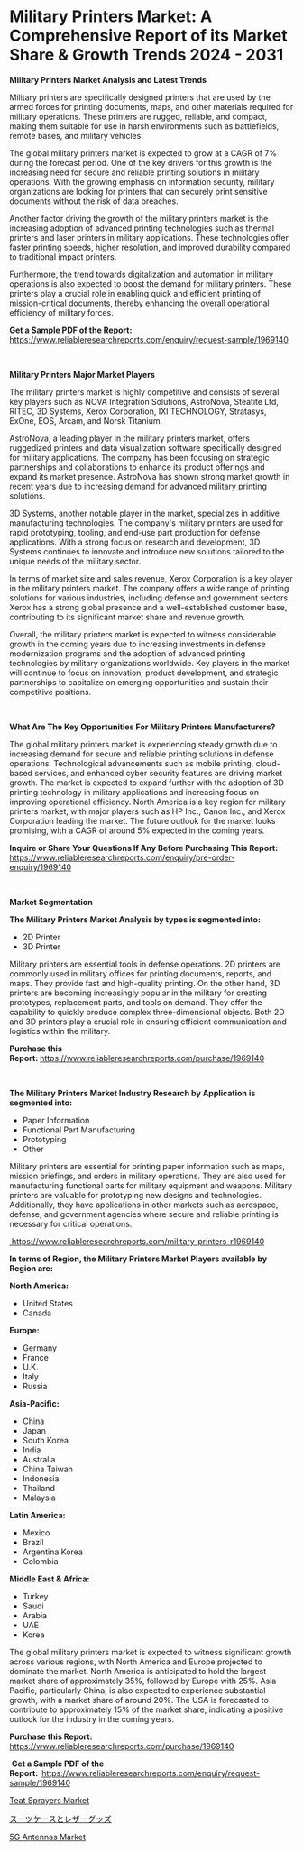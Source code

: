 <p><h1>Military Printers Market: A Comprehensive Report of its Market Share & Growth Trends 2024 - 2031</h1></p><p><strong>Military Printers Market Analysis and Latest Trends</strong></p>
<p><p>Military printers are specifically designed printers that are used by the armed forces for printing documents, maps, and other materials required for military operations. These printers are rugged, reliable, and compact, making them suitable for use in harsh environments such as battlefields, remote bases, and military vehicles.</p><p>The global military printers market is expected to grow at a CAGR of 7% during the forecast period. One of the key drivers for this growth is the increasing need for secure and reliable printing solutions in military operations. With the growing emphasis on information security, military organizations are looking for printers that can securely print sensitive documents without the risk of data breaches.</p><p>Another factor driving the growth of the military printers market is the increasing adoption of advanced printing technologies such as thermal printers and laser printers in military applications. These technologies offer faster printing speeds, higher resolution, and improved durability compared to traditional impact printers.</p><p>Furthermore, the trend towards digitalization and automation in military operations is also expected to boost the demand for military printers. These printers play a crucial role in enabling quick and efficient printing of mission-critical documents, thereby enhancing the overall operational efficiency of military forces.</p></p>
<p><strong>Get a Sample PDF of the Report:&nbsp;</strong> <a href="https://www.reliableresearchreports.com/enquiry/request-sample/1969140">https://www.reliableresearchreports.com/enquiry/request-sample/1969140</a></p>
<p>&nbsp;</p>
<p><strong>Military Printers Major Market Players</strong></p>
<p><p>The military printers market is highly competitive and consists of several key players such as NOVA Integration Solutions, AstroNova, Steatite Ltd, RITEC, 3D Systems, Xerox Corporation, IXI TECHNOLOGY, Stratasys, ExOne, EOS, Arcam, and Norsk Titanium. </p><p>AstroNova, a leading player in the military printers market, offers ruggedized printers and data visualization software specifically designed for military applications. The company has been focusing on strategic partnerships and collaborations to enhance its product offerings and expand its market presence. AstroNova has shown strong market growth in recent years due to increasing demand for advanced military printing solutions.</p><p>3D Systems, another notable player in the market, specializes in additive manufacturing technologies. The company's military printers are used for rapid prototyping, tooling, and end-use part production for defense applications. With a strong focus on research and development, 3D Systems continues to innovate and introduce new solutions tailored to the unique needs of the military sector.</p><p>In terms of market size and sales revenue, Xerox Corporation is a key player in the military printers market. The company offers a wide range of printing solutions for various industries, including defense and government sectors. Xerox has a strong global presence and a well-established customer base, contributing to its significant market share and revenue growth.</p><p>Overall, the military printers market is expected to witness considerable growth in the coming years due to increasing investments in defense modernization programs and the adoption of advanced printing technologies by military organizations worldwide. Key players in the market will continue to focus on innovation, product development, and strategic partnerships to capitalize on emerging opportunities and sustain their competitive positions.</p></p>
<p>&nbsp;</p>
<p><strong>What Are The Key Opportunities For Military Printers Manufacturers?</strong></p>
<p><p>The global military printers market is experiencing steady growth due to increasing demand for secure and reliable printing solutions in defense operations. Technological advancements such as mobile printing, cloud-based services, and enhanced cyber security features are driving market growth. The market is expected to expand further with the adoption of 3D printing technology in military applications and increasing focus on improving operational efficiency. North America is a key region for military printers market, with major players such as HP Inc., Canon Inc., and Xerox Corporation leading the market. The future outlook for the market looks promising, with a CAGR of around 5% expected in the coming years.</p></p>
<p><strong>Inquire or Share Your Questions If Any Before Purchasing This Report:</strong> <a href="https://www.reliableresearchreports.com/enquiry/pre-order-enquiry/1969140">https://www.reliableresearchreports.com/enquiry/pre-order-enquiry/1969140</a></p>
<p>&nbsp;</p>
<p><strong>Market Segmentation</strong></p>
<p><strong>The Military Printers Market Analysis by types is segmented into:</strong></p>
<p><ul><li>2D Printer</li><li>3D Printer</li></ul></p>
<p><p>Military printers are essential tools in defense operations. 2D printers are commonly used in military offices for printing documents, reports, and maps. They provide fast and high-quality printing. On the other hand, 3D printers are becoming increasingly popular in the military for creating prototypes, replacement parts, and tools on demand. They offer the capability to quickly produce complex three-dimensional objects. Both 2D and 3D printers play a crucial role in ensuring efficient communication and logistics within the military.</p></p>
<p><strong>Purchase this Report:&nbsp;</strong><a href="https://www.reliableresearchreports.com/purchase/1969140">https://www.reliableresearchreports.com/purchase/1969140</a></p>
<p>&nbsp;</p>
<p><strong>The Military Printers Market Industry Research by Application is segmented into:</strong></p>
<p><ul><li>Paper Information</li><li>Functional Part Manufacturing</li><li>Prototyping</li><li>Other</li></ul></p>
<p><p>Military printers are essential for printing paper information such as maps, mission briefings, and orders in military operations. They are also used for manufacturing functional parts for military equipment and weapons. Military printers are valuable for prototyping new designs and technologies. Additionally, they have applications in other markets such as aerospace, defense, and government agencies where secure and reliable printing is necessary for critical operations.</p></p>
<p><a href="https://www.reliableresearchreports.com/military-printers-r1969140">&nbsp;https://www.reliableresearchreports.com/military-printers-r1969140</a></p>
<p><strong>In terms of Region, the Military Printers Market Players available by Region are:</strong></p>
<p>
    <p> <strong> North America: </strong>
        <ul>
            <li>United States</li>
            <li>Canada</li>
        </ul>
        </p> 
    <p> <strong> Europe: </strong>
        <ul>
            <li>Germany</li>
            <li>France</li>
            <li>U.K.</li>
            <li>Italy</li>
            <li>Russia</li>
        </ul>
        </p> 
    <p> <strong> Asia-Pacific: </strong>
        <ul>
            <li>China</li>
            <li>Japan</li>
            <li>South Korea</li>
            <li>India</li>
            <li>Australia</li>
            <li>China Taiwan</li>
            <li>Indonesia</li>
            <li>Thailand</li>
            <li>Malaysia</li>
        </ul>
        </p> 
    <p> <strong> Latin America: </strong>
        <ul>
            <li>Mexico</li>
            <li>Brazil</li>
            <li>Argentina Korea</li>
            <li>Colombia</li>
        </ul>
        </p> 
    <p> <strong> Middle East & Africa: </strong>
        <ul>
            <li>Turkey</li>
            <li>Saudi</li>
            <li>Arabia</li>
            <li>UAE</li>
            <li>Korea</li>
        </ul>
    </p>
    </p>
<p><p>The global military printers market is expected to witness significant growth across various regions, with North America and Europe projected to dominate the market. North America is anticipated to hold the largest market share of approximately 35%, followed by Europe with 25%. Asia Pacific, particularly China, is also expected to experience substantial growth, with a market share of around 20%. The USA is forecasted to contribute to approximately 15% of the market share, indicating a positive outlook for the industry in the coming years.</p></p>
<p><strong>Purchase this Report: </strong><a href="https://www.reliableresearchreports.com/purchase/1969140">https://www.reliableresearchreports.com/purchase/1969140</a></p>
<p>&nbsp;<strong>Get a Sample PDF of the Report:&nbsp;&nbsp;</strong><a href="https://www.reliableresearchreports.com/enquiry/request-sample/1969140">https://www.reliableresearchreports.com/enquiry/request-sample/1969140</a></p>
<p><strong></strong></p>
<p><p><a href="https://github.com/mancsybtousav/Market-Research-Report-List-2/blob/main/teat-sprayers-market.md">Teat Sprayers Market</a></p><p><a href="https://github.com/KaydenJohns1964/Market-Research-Report-List-1/blob/main/415142527471.md">スーツケースとレザーグッズ</a></p><p><a href="https://cedar-agate-3da.notion.site/5G-Antennas-Market-Size-CAGR-Trends-2024-2030-7f3e56eca236430ea29ad68ca747e50a">5G Antennas Market</a></p></p>
